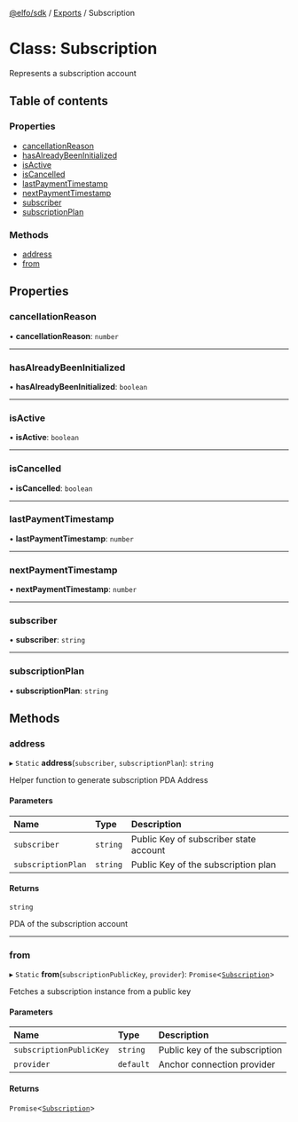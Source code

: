 [@elfo/sdk](../README.md) / [Exports](../modules.md) / Subscription

# Class: Subscription

Represents a subscription account

## Table of contents

### Properties

- [cancellationReason](Subscription.md#cancellationreason)
- [hasAlreadyBeenInitialized](Subscription.md#hasalreadybeeninitialized)
- [isActive](Subscription.md#isactive)
- [isCancelled](Subscription.md#iscancelled)
- [lastPaymentTimestamp](Subscription.md#lastpaymenttimestamp)
- [nextPaymentTimestamp](Subscription.md#nextpaymenttimestamp)
- [subscriber](Subscription.md#subscriber)
- [subscriptionPlan](Subscription.md#subscriptionplan)

### Methods

- [address](Subscription.md#address)
- [from](Subscription.md#from)

## Properties

### cancellationReason

• **cancellationReason**: `number`

___

### hasAlreadyBeenInitialized

• **hasAlreadyBeenInitialized**: `boolean`

___

### isActive

• **isActive**: `boolean`

___

### isCancelled

• **isCancelled**: `boolean`

___

### lastPaymentTimestamp

• **lastPaymentTimestamp**: `number`

___

### nextPaymentTimestamp

• **nextPaymentTimestamp**: `number`

___

### subscriber

• **subscriber**: `string`

___

### subscriptionPlan

• **subscriptionPlan**: `string`

## Methods

### address

▸ `Static` **address**(`subscriber`, `subscriptionPlan`): `string`

Helper function to generate subscription PDA Address

#### Parameters

| Name | Type | Description |
| :------ | :------ | :------ |
| `subscriber` | `string` | Public Key of subscriber state account |
| `subscriptionPlan` | `string` | Public Key of the subscription plan |

#### Returns

`string`

PDA of the subscription account

___

### from

▸ `Static` **from**(`subscriptionPublicKey`, `provider`): `Promise`<[`Subscription`](Subscription.md)\>

Fetches a subscription instance from a public key

#### Parameters

| Name | Type | Description |
| :------ | :------ | :------ |
| `subscriptionPublicKey` | `string` | Public key of the subscription |
| `provider` | `default` | Anchor connection provider |

#### Returns

`Promise`<[`Subscription`](Subscription.md)\>
